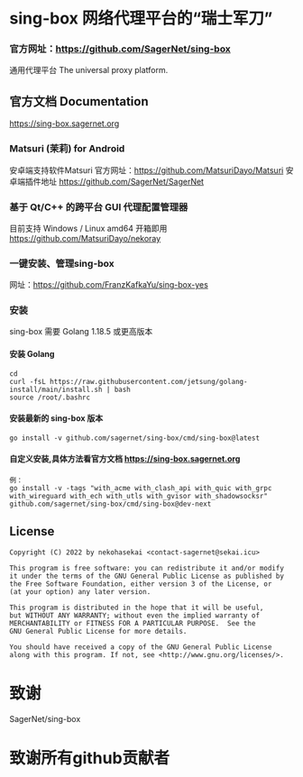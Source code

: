 # sing-box 网络代理平台的“瑞士军刀”

### 官方网址：https://github.com/SagerNet/sing-box

通用代理平台 The universal proxy platform.

## 官方文档 Documentation

https://sing-box.sagernet.org

### Matsuri (茉莉) for Android
安卓端支持软件Matsuri
官方网址：https://github.com/MatsuriDayo/Matsuri
安卓端插件地址
https://github.com/SagerNet/SagerNet

### 基于 Qt/C++ 的跨平台 GUI 代理配置管理器

目前支持 Windows / Linux amd64 开箱即用  https://github.com/MatsuriDayo/nekoray

### 一键安装、管理sing-box
网址：https://github.com/FranzKafkaYu/sing-box-yes

### 安装

sing-box 需要 Golang 1.18.5 或更高版本
#### 安装 Golang
```
cd
curl -fsL https://raw.githubusercontent.com/jetsung/golang-install/main/install.sh | bash
source /root/.bashrc
```
#### 安装最新的 sing-box 版本
```
go install -v github.com/sagernet/sing-box/cmd/sing-box@latest
````
#### 自定义安装,具体方法看官方文档 https://sing-box.sagernet.org
```
例：
go install -v -tags "with_acme with_clash_api with_quic with_grpc with_wireguard with_ech with_utls with_gvisor with_shadowsocksr" github.com/sagernet/sing-box/cmd/sing-box@dev-next
```

## License

```
Copyright (C) 2022 by nekohasekai <contact-sagernet@sekai.icu>

This program is free software: you can redistribute it and/or modify
it under the terms of the GNU General Public License as published by
the Free Software Foundation, either version 3 of the License, or
(at your option) any later version.

This program is distributed in the hope that it will be useful,
but WITHOUT ANY WARRANTY; without even the implied warranty of
MERCHANTABILITY or FITNESS FOR A PARTICULAR PURPOSE.  See the
GNU General Public License for more details.

You should have received a copy of the GNU General Public License
along with this program. If not, see <http://www.gnu.org/licenses/>.
```
# 致谢
SagerNet/sing-box
# 致谢所有github贡献者

